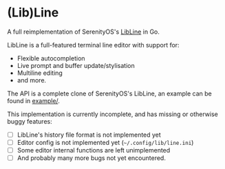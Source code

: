 # (Lib)Line

A full reimplementation of SerenityOS's [LibLine](https://github.com/SerenityOS/serenity/tree/master/Userland/Libraries/LibLine) in Go.

LibLine is a full-featured terminal line editor with support for:
- Flexible autocompletion
- Live prompt and buffer update/stylisation
- Multiline editing
- and more.

The API is a complete clone of SerenityOS's LibLine, an example can be found in [example/](example/).

This implementation is currently incomplete, and has missing or otherwise buggy features:
- [ ] LibLine's history file format is not implemented yet
- [ ] Editor config is not implemented yet (`~/.config/lib/line.ini`)
- [ ] Some editor internal functions are left unimplemented
- [ ] And probably many more bugs not yet encountered.
